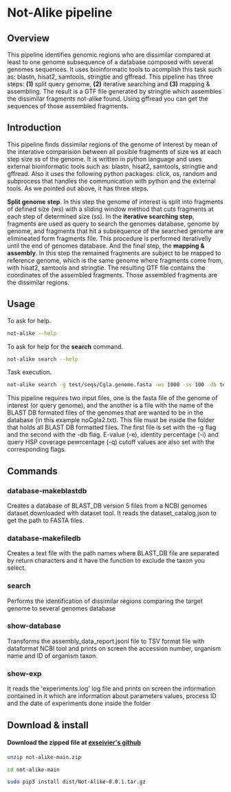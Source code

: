 # Not-Alike pipeline

## Overview

This pipeline identifies genomic regions who are dissimilar compared at least to one genome subsequence of a database composed with several genomes sequences. It uses bioinformatic tools to acomplish this task such as: blastn, hisat2, samtools, stringtie and gffread. This pipeline has three steps: **(1)** split query genome, **(2)** iterative searching and **(3)** mapping & assembling. The result is a GTF file generated by stringtie which assembles the dissimilar fragments not-alike found. Using gffread you can get the sequences of those assembled fragments.

## Introduction

This pipeline finds dissimilar regions of the genome of interest by mean of the interative comparision between all posible fragments of size ws at each step size ss of the genome. It is written in python language and uses external bioinformatic tools such as: blastn, hisat2, samtools, stringtie and gffread. Also it uses the following python packages: click, os, random and subprocess that handles the communication with python and the external tools. As we pointed out above, it has three steps.

**Split genome step**. In this step the genome of interest is split into fragments of defined size (ws) with a sliding window method that cuts fragments at each step of determined size (ss). In the **iterative searching step**, fragments are used as query to search the genomes database, genome by genome, and fragments that hit a subsequence of the searched genome are elimineated form fragments file. This procedure is performed iterativelly until the end of genomes database. And the final step, the **mapping & assembly**. In this step the remained fragments are subject to be mapped to reference genome, which is the same genome where fragments come from, with hisat2, samtools and stringtie. The resulting GTF file contains the coordinates of the assembled fragments. Those assembled fragments are the dissimilar regions.


## Usage

To ask for help.

```bash
not-alike --help
```

To ask for help for the **search** command.

```bash
not-alike search --help
```

Task execution.

```bash
not-alike search -g test/seqs/Cgla.genome.fasta -ws 1000 -ss 100 -db test/db/noCgla2.txt -e 10 -i 50 -q 50 -t megablast -c 'Leave a comment encolsed by single quotes'
```

This pipeline requires two input files, one is the fasta file of the genome of interest (or query genome), and the another is a file with the name of the BLAST DB formated files of the genomes that are wanted to be in the database (in this example noCgla2.txt). This file must be inside the folder that holds all BLAST DB formatted files. The first file is set with the -g flag and the second with the -db flag. E-value (-e), identity percentage (-i) and query HSP coverage pewrcentage (-q) cutoff values are also set with the corresponding flags.

## Commands

### database-makeblastdb

Creates a database of BLAST\_DB version 5 files from a NCBI genomes dataset downloaded with dataset tool. It reads the dataset\_catalog.json to get the path to FASTA files.

### database-makefiledb

Creates a text file with the path names where BLAST\_DB file are separated by return characters and it have the function to exclude the taxon you select.

### search

Performs the identification of dissimilar regions comparing the target genome to several genomes database

### show-database

Transforms the assembly\_data\_report.jsonl file to TSV format file with dataformat NCBI tool and prints on screen the accession number, organism name and ID of organism taxon.

### show-exp

It reads the 'experiments.log' log file and prints on screen the information contained in it which are information about parameters values, process ID and the date of experiments done inside the folder

## Download & install


#### Download the zipped file at [exseivier's github](https://www.github.com/exseivier/not-alike-0.1.1)

```bash
unzip not-alike-main.zip

cd not-alike-main

sudo pip3 install dist/Not-Alike-0.0.1.tar.gz
```
